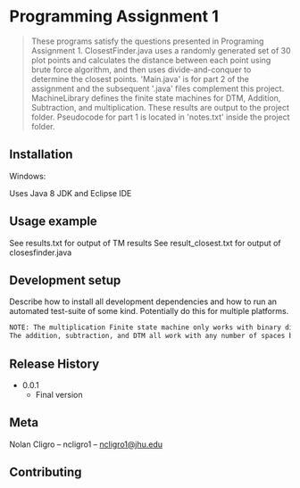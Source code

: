 # Programming Assignment 1
> These programs satisfy the questions presented in Programing Assignment 1. ClosestFinder.java uses a randomly
generated set of 30 plot points and calculates the distance between each point using brute force
algorithm, and then uses divide-and-conquer to determine the closest points. 'Main.java' is for part 2 of the assignment
and the subsequent '.java' files complement this project. MachineLibrary defines the finite state machines for DTM, Addition,
Subtraction, and multiplication. These results are output to the project folder. Pseudocode for part 1 is located in 'notes.txt' inside the
project folder.



## Installation



Windows:

Uses Java 8 JDK and Eclipse IDE

## Usage example

See results.txt for output of TM results
See result_closest.txt for output of closesfinder.java

## Development setup

Describe how to install all development dependencies and how to run an automated test-suite of some kind. Potentially do this for multiple platforms.

```sh
NOTE: The multiplication Finite state machine only works with binary digits whom are separated by a single blank space on the tape.
The addition, subtraction, and DTM all work with any number of spaces between numbers. All operation-states must satisfy 'm>n' in order to compile and run correctly.

```

## Release History


* 0.0.1
    * Final version

## Meta

Nolan Cligro – ncligro1 – ncligro1@jhu.edu


## Contributing


